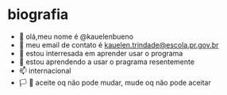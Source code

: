 # biografia

- 👋 olá,meu nome é @kauelenbueno
- 👀 meu email de contato é kauelen.trindade@escola.pr.gov.br
- 🌱 estou interresada em aprender usar o programa 
- 💞️ estou aprendendo a usar o pragrama resentemente
- 📫 internacional
- 🏳️‍ 🌈 aceite oq não pode mudar, mude oq não pode aceitar 
<!---
kauelenbueno/kauelenbueno is a ✨ special ✨ repository because its `README.md` (this file) appears on your GitHub profile.
You can click the Preview link to take a look at your changes.
--->

